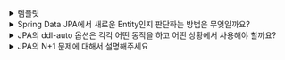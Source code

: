 <details>
<summary> 템플릿 </summary>
<br>
<pre>


</pre>
</details>

<details>
<summary> Spring Data JPA에서 새로운 Entity인지 판단하는 방법은 무엇일까요? </summary>
<br>
<pre>
@id의 필드가 primitive 타입이면 null 체크 불가 → JPA가 insert/update 판단 못함
동작은 하지만 isNew()의 판단 가능성이 애매해진다. 실수로 id에 값을 넣었다면 insert해야 할것을 update하게 되는 문제 발생

여기서 새로운 Entity는 (아직 영속화되지 않은 Entity라는 뜻이다.)
1. @Id의 값으로 판단
가장 일반적인 방법으로 id에 해당하는 필드가 null인지 확인하며
isNew()로 확인한다.
- jpa는 id==null인 경우 이 엔티티를 새로운 객체로 간주하고, persist()를 호출
- id !=null이면 이미 DB에 존재하는 것으로 간주하고, merge()를 사용

2. Persistable<T> 인터페이스 사용
직접 구현해서 boolean isNew를 true로 하면 id가 null이 아니어도 insert를 수행

3. EntityManager의 contains() 메서드 사용

# save()할때 persist() , merge() 판단
새로운 Entity인지 여부는 JpaEntityInformation의 isNew(T entity)에 의해 판단됩니다. 다른 설정이 없으면 JpaEntityInformation의 
구현체 중 JpaMetamodelEntityInformation 클래스가 동작합니다. @Version이 사용된 필드가 없거나 @Version이 사용된 필드가 primitive 타입이면 
AbstractEntityInformation의 isNew()를 호출합니다. @Version이 사용된 필드가 wrapper class이면 null여부를 확인합니다.

@Version이 사용된 필드가 없어서 AbstractEntityInformation 클래스가 동작하면 @Id 어노테이션을 사용한 필드를 확인해서 primitive 타입이 
아니라면 null 여부, Number의 하위 타입이면 0인지 여부를 확인합니다.@GeneratedValue 어노테이션으로 키 생성 전략을 사용하면 데이터베이스에 
저장될 때 id가 할당됩니다. 따라서 데이터베이스에 저장되기 전에 메모리에서 생성된 객체는 id가 비어있기 때문에 isNew()는 true가 되어 새로운 
entity로 판단합니다.

# 직접 ID를 할당하는 경우에는 어떻게 동작하나요?
키 생성 전략을 사용하지 않고 직접 ID를 할당하는 경우 새로운 entity로 간주되지 않습니다. 이 때는 엔티티에서 Persistable<T> 인터페이스를 구현해서 
JpaMetamodelEntityInformation 클래스가 아닌 JpaPersistableEntityInformation의 isNew()가 동작하도록 해야 합니다.

# 새로운 Entity인지 판단하는게 왜 중요할까?
save 호출 시 isNew 로 merge, persist를 할지를 판단 하는데 id를 직접 지정하면 신규 entity로 보지 않아 merge를 수행한다.
이때 entity가 신규임에도 merge를 수행하여 select insert를 같이 수행하여 비효율이 발생
따라서 entity인지 판단하는것은 중요하다.

# merge는 왜 select 하고 insert할까?
안정성을 위해서이다. 혹시 update했는데 db에 값이 없으면 사고이다.
그래서 select로 값이 있으면 update하고 없으면 insert 하는 동작을 수행한다.
그리고 merge는 동작이 무겁고 예측이 어렵다.

</pre>

</details>


<details>
<summary> JPA의 ddl-auto 옵션은 각각 어떤 동작을 하고 어떤 상황에서 사용해야 할까요? </summary>
<br>
<pre>



</pre>
</details>

<details>
<summary> JPA의 N+1 문제에 대해서 설명해주세요 </summary>
<br>
<pre>

JPA N + 1 문제는 연관 관계가 설정된 엔티티를 조회할 경우에, 조회된 데이터 개수(N)만큼 연관관계의 조회 쿼리가 추가로 발생하는 현상입니다.
예를 들어, 블로그 게시글과 댓글이 있는 경우, 게시글을 조회한 후 각 게시글마다 댓글을 조회하기 위한 추가 쿼리가 발생할 수 있습니다. 
이를 N + 1 문제라고 합니다.

# findAll 메서드의 글로벌 패치 전략 별 N + 1 문제 상황에 대해서 설명해주세요
즉시 로딩으로 설정하여 내부의 쿼리가 한번더 발생하는 문제다. 지연 로딩으로 설정하면 문제를 해결할 수 있다.
이는 연관관계에 있는 엔티티를 프록시 객체로 생성하여 주입했기 때문에 가능합니다.


# N + 1 문제는 어떻게 해결할 수 있을까요?
fetch join, @EnittyGraph를 사용하는 방법이 있다.
fetch join은 연관 관계에 있는 엔티티를 한 번에 즉시 로딩하는 구문이다.


</pre>
</details>